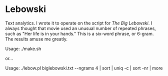 Lebowski
========

Text analytics. I wrote it to operate on the script for _The Big
Lebowski_. I always thought that movie used an unusual number of
repeated phrases, such as "Her life is in your hands." This is a
six-word phrase, or 6-gram. The results amuse me greatly.

Usage: ./make.sh

or...

Usage: ./lebow.pl biglebowski.txt --ngrams 4 | sort | uniq -c | sort -nr | more

